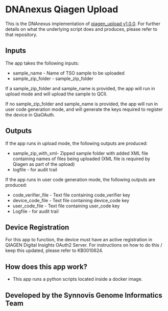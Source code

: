 # DNAnexus Qiagen Upload

This is the DNAnexus implementation of [qiagen_upload v1.0.0](https://github.com/moka-guys/qiagen_upload/releases/tag/v1.0.0). For further details on what the underlying script does and produces, please refer to that repository.

## Inputs

The app takes the following inputs:

* sample_name - Name of TSO sample to be uploaded
* sample_zip_folder - sample_zip_folder

If a sample_zip_folder and sample_name is provided, the app will run in upload mode and will upload the sample to QCII.

If no sample_zip_folder and sample_name is provided, the app will run in user code generation mode, and will generate the keys required to register the device in QiaOAuth.

## Outputs

If the app runs in upload mode, the following outputs are produced:
* sample_zip_with_xml- Zipped sample folder with added XML file containing names of files being uploaded (XML file is required by Qiagen as part of the upload)
* logfile - for audit trail

If the app runs in user code generation mode, the following outputs are produced:
* code_verifier_file - Text file containing code_verifier key
* device_code_file - Text file containing device_code key
* user_code_file - Text file containing user_code key
* Logfile - for audit trail

## Device Registration

For this app to function, the device must have an active registration in QIAGEN Digital Insights OAuth2 Server. For instructions on how to do this / keep this updated, please refer to KB0010624.

## How does this app work?

* This app runs a python scripts located inside a docker image. 

## Developed by the Synnovis Genome Informatics Team
